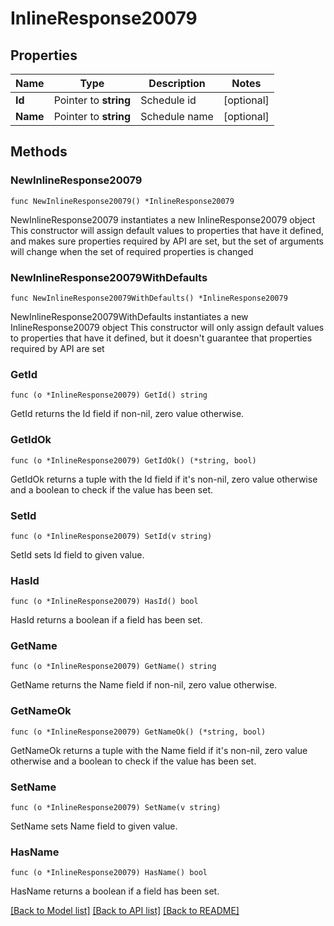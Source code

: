 # InlineResponse20079

## Properties

Name | Type | Description | Notes
------------ | ------------- | ------------- | -------------
**Id** | Pointer to **string** | Schedule id | [optional] 
**Name** | Pointer to **string** | Schedule name | [optional] 

## Methods

### NewInlineResponse20079

`func NewInlineResponse20079() *InlineResponse20079`

NewInlineResponse20079 instantiates a new InlineResponse20079 object
This constructor will assign default values to properties that have it defined,
and makes sure properties required by API are set, but the set of arguments
will change when the set of required properties is changed

### NewInlineResponse20079WithDefaults

`func NewInlineResponse20079WithDefaults() *InlineResponse20079`

NewInlineResponse20079WithDefaults instantiates a new InlineResponse20079 object
This constructor will only assign default values to properties that have it defined,
but it doesn't guarantee that properties required by API are set

### GetId

`func (o *InlineResponse20079) GetId() string`

GetId returns the Id field if non-nil, zero value otherwise.

### GetIdOk

`func (o *InlineResponse20079) GetIdOk() (*string, bool)`

GetIdOk returns a tuple with the Id field if it's non-nil, zero value otherwise
and a boolean to check if the value has been set.

### SetId

`func (o *InlineResponse20079) SetId(v string)`

SetId sets Id field to given value.

### HasId

`func (o *InlineResponse20079) HasId() bool`

HasId returns a boolean if a field has been set.

### GetName

`func (o *InlineResponse20079) GetName() string`

GetName returns the Name field if non-nil, zero value otherwise.

### GetNameOk

`func (o *InlineResponse20079) GetNameOk() (*string, bool)`

GetNameOk returns a tuple with the Name field if it's non-nil, zero value otherwise
and a boolean to check if the value has been set.

### SetName

`func (o *InlineResponse20079) SetName(v string)`

SetName sets Name field to given value.

### HasName

`func (o *InlineResponse20079) HasName() bool`

HasName returns a boolean if a field has been set.


[[Back to Model list]](../README.md#documentation-for-models) [[Back to API list]](../README.md#documentation-for-api-endpoints) [[Back to README]](../README.md)



